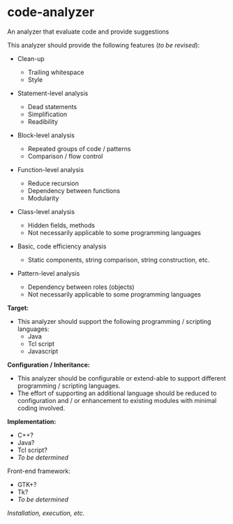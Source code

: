 # code-analyzer
An analyzer that evaluate code and provide suggestions

This analyzer should provide the following features (*to be revised*):

- Clean-up
	- Trailing whitespace
	- Style

- Statement-level analysis
	- Dead statements
	- Simplification
	- Readibility

- Block-level analysis
	- Repeated groups of code / patterns
	- Comparison / flow control

- Function-level analysis
	- Reduce recursion
	- Dependency between functions
	- Modularity

- Class-level analysis
	- Hidden fields, methods
	- Not necessarily applicable to some programming languages

- Basic, code efficiency analysis
	- Static components, string comparison, string construction, etc.

- Pattern-level analysis
	- Dependency between roles (objects)
	- Not necessarily applicable to some programming languages

**Target:**
- This analyzer should support the following programming / scripting languages:
  - Java
  - Tcl script
  - Javascript

**Configuration / Inheritance:**
- This analyzer should be configurable or extend-able to support different programming / scripting languages.
- The effort of supporting an additional language should be reduced to configuration and / or enhancement to existing modules with minimal coding involved.

**Implementation:**
- C++?
- Java?
- Tcl script?
- *To be determined*

Front-end framework:
- GTK+?
- Tk?
- *To be determined*

*Installation, execution, etc.*
